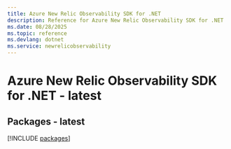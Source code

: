 ```yaml
---
title: Azure New Relic Observability SDK for .NET
description: Reference for Azure New Relic Observability SDK for .NET
ms.date: 08/28/2025
ms.topic: reference
ms.devlang: dotnet
ms.service: newrelicobservability
---
```

# Azure New Relic Observability SDK for .NET - latest
## Packages - latest
[!INCLUDE [packages](new-relic-observability-index.md)]